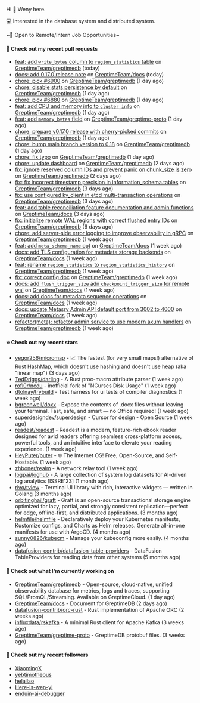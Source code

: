 Hi 👋 Weny here.

💻 Interested in the database system and distributed system.

~🍺 Open to Remote/Intern Job Opportunities~

#### 🔨 Check out my recent pull requests

- [feat: add `write_bytes` column to `region_statistics` table](https://github.com/GreptimeTeam/greptimedb/pull/6904) on [GreptimeTeam/greptimedb](https://github.com/GreptimeTeam/greptimedb) (today)
- [docs: add 0.17.0 release note](https://github.com/GreptimeTeam/docs/pull/2092) on [GreptimeTeam/docs](https://github.com/GreptimeTeam/docs) (today)
- [chore: pick #6900](https://github.com/GreptimeTeam/greptimedb/pull/6902) on [GreptimeTeam/greptimedb](https://github.com/GreptimeTeam/greptimedb) (1 day ago)
- [chore: disable stats persistence by default](https://github.com/GreptimeTeam/greptimedb/pull/6900) on [GreptimeTeam/greptimedb](https://github.com/GreptimeTeam/greptimedb) (1 day ago)
- [chore: pick #6880](https://github.com/GreptimeTeam/greptimedb/pull/6898) on [GreptimeTeam/greptimedb](https://github.com/GreptimeTeam/greptimedb) (1 day ago)
- [feat: add CPU and memory info to `cluster_info`](https://github.com/GreptimeTeam/greptimedb/pull/6897) on [GreptimeTeam/greptimedb](https://github.com/GreptimeTeam/greptimedb) (1 day ago)
- [feat: add `memory_bytes` field](https://github.com/GreptimeTeam/greptime-proto/pull/274) on [GreptimeTeam/greptime-proto](https://github.com/GreptimeTeam/greptime-proto) (1 day ago)
- [chore: prepare v0.17.0 release with cherry-picked commits](https://github.com/GreptimeTeam/greptimedb/pull/6893) on [GreptimeTeam/greptimedb](https://github.com/GreptimeTeam/greptimedb) (1 day ago)
- [chore: bump main branch version to 0.18](https://github.com/GreptimeTeam/greptimedb/pull/6890) on [GreptimeTeam/greptimedb](https://github.com/GreptimeTeam/greptimedb) (1 day ago)
- [chore: fix typo](https://github.com/GreptimeTeam/greptimedb/pull/6887) on [GreptimeTeam/greptimedb](https://github.com/GreptimeTeam/greptimedb) (1 day ago)
- [chore: update dashboard](https://github.com/GreptimeTeam/greptimedb/pull/6883) on [GreptimeTeam/greptimedb](https://github.com/GreptimeTeam/greptimedb) (2 days ago)
- [fix: ignore reserved column IDs and prevent panic on chunk_size is zero](https://github.com/GreptimeTeam/greptimedb/pull/6882) on [GreptimeTeam/greptimedb](https://github.com/GreptimeTeam/greptimedb) (2 days ago)
- [fix: fix incorrect timestamp precision in information_schema.tables](https://github.com/GreptimeTeam/greptimedb/pull/6872) on [GreptimeTeam/greptimedb](https://github.com/GreptimeTeam/greptimedb) (3 days ago)
- [fix: use configured kv_client in etcd multi-transaction operations](https://github.com/GreptimeTeam/greptimedb/pull/6871) on [GreptimeTeam/greptimedb](https://github.com/GreptimeTeam/greptimedb) (3 days ago)
- [feat: add table reconciliation feature documentation and admin functions](https://github.com/GreptimeTeam/docs/pull/2078) on [GreptimeTeam/docs](https://github.com/GreptimeTeam/docs) (3 days ago)
- [fix: initialize remote WAL regions with correct flushed entry IDs](https://github.com/GreptimeTeam/greptimedb/pull/6856) on [GreptimeTeam/greptimedb](https://github.com/GreptimeTeam/greptimedb) (6 days ago)
- [chore: add server-side error logging to improve observability in gRPC](https://github.com/GreptimeTeam/greptimedb/pull/6846) on [GreptimeTeam/greptimedb](https://github.com/GreptimeTeam/greptimedb) (1 week ago)
- [feat: add `meta_schema_name` opt](https://github.com/GreptimeTeam/docs/pull/2071) on [GreptimeTeam/docs](https://github.com/GreptimeTeam/docs) (1 week ago)
- [docs: add TLS configuration for metadata storage backends](https://github.com/GreptimeTeam/docs/pull/2069) on [GreptimeTeam/docs](https://github.com/GreptimeTeam/docs) (1 week ago)
- [feat: rename `region_statistics` to `region_statistics_history`](https://github.com/GreptimeTeam/greptimedb/pull/6837) on [GreptimeTeam/greptimedb](https://github.com/GreptimeTeam/greptimedb) (1 week ago)
- [fix: correct config doc](https://github.com/GreptimeTeam/greptimedb/pull/6836) on [GreptimeTeam/greptimedb](https://github.com/GreptimeTeam/greptimedb) (1 week ago)
- [docs: add `flush_trigger_size` adn `checkpoint_trigger_size` for remote wal](https://github.com/GreptimeTeam/docs/pull/2068) on [GreptimeTeam/docs](https://github.com/GreptimeTeam/docs) (1 week ago)
- [docs: add docs for metadata sequence operations](https://github.com/GreptimeTeam/docs/pull/2066) on [GreptimeTeam/docs](https://github.com/GreptimeTeam/docs) (1 week ago)
- [docs: update Metasrv Admin API default port from 3002 to 4000](https://github.com/GreptimeTeam/docs/pull/2064) on [GreptimeTeam/docs](https://github.com/GreptimeTeam/docs) (1 week ago)
- [refactor(meta): refactor admin service to use modern axum handlers](https://github.com/GreptimeTeam/greptimedb/pull/6833) on [GreptimeTeam/greptimedb](https://github.com/GreptimeTeam/greptimedb) (1 week ago)

#### ⭐ Check out my recent stars

- [yegor256/micromap](https://github.com/yegor256/micromap) - 📈 The fastest (for very small maps!) alternative of Rust HashMap, which doesn&#39;t use hashing and doesn&#39;t use heap (aka &#34;linear map&#34;) (3 days ago)
- [TedDriggs/darling](https://github.com/TedDriggs/darling) - A Rust proc-macro attribute parser (1 week ago)
- [rofl0r/ncdu](https://github.com/rofl0r/ncdu) - inofficial fork of &#34;NCurses Disk Usage&#34; (1 week ago)
- [dtolnay/trybuild](https://github.com/dtolnay/trybuild) - Test harness for ui tests of compiler diagnostics (1 week ago)
- [bgreenwell/doxx](https://github.com/bgreenwell/doxx) - Expose the contents of .docx files without leaving your terminal. Fast, safe, and smart — no Office required! (1 week ago)
- [superdesigndev/superdesign](https://github.com/superdesigndev/superdesign) - Cursor for design - Open Source (1 week ago)
- [readest/readest](https://github.com/readest/readest) - Readest is a modern, feature-rich ebook reader designed for avid readers offering seamless cross-platform access, powerful tools, and an intuitive interface to elevate your reading experience. (1 week ago)
- [HeyPuter/puter](https://github.com/HeyPuter/puter) - 🌐 The Internet OS! Free, Open-Source, and Self-Hostable. (1 week ago)
- [zhboner/realm](https://github.com/zhboner/realm) - A network relay tool (1 week ago)
- [logpai/loghub](https://github.com/logpai/loghub) - A large collection of system log datasets for AI-driven log analytics [ISSRE&#39;23] (1 month ago)
- [rivo/tview](https://github.com/rivo/tview) - Terminal UI library with rich, interactive widgets — written in Golang (3 months ago)
- [orbitinghail/graft](https://github.com/orbitinghail/graft) - Graft is an open-source transactional storage engine optimized for lazy, partial, and strongly consistent replication—perfect for edge, offline-first, and distributed applications. (3 months ago)
- [helmfile/helmfile](https://github.com/helmfile/helmfile) - Declaratively deploy your Kubernetes manifests, Kustomize configs, and Charts as Helm releases. Generate all-in-one manifests for use with ArgoCD. (4 months ago)
- [sunny0826/kubecm](https://github.com/sunny0826/kubecm) - Manage your kubeconfig more easily. (4 months ago)
- [datafusion-contrib/datafusion-table-providers](https://github.com/datafusion-contrib/datafusion-table-providers) - DataFusion TableProviders for reading data from other systems (5 months ago)

#### 👷 Check out what I'm currently working on

- [GreptimeTeam/greptimedb](https://github.com/GreptimeTeam/greptimedb) - Open-source, cloud-native, unified observability database for metrics, logs and traces, supporting SQL/PromQL/Streaming. Available on GreptimeCloud. (1 day ago)
- [GreptimeTeam/docs](https://github.com/GreptimeTeam/docs) - Document for GreptimeDB (2 days ago)
- [datafusion-contrib/orc-rust](https://github.com/datafusion-contrib/orc-rust) - Rust implementation of Apache ORC (2 weeks ago)
- [influxdata/rskafka](https://github.com/influxdata/rskafka) - A minimal Rust client for Apache Kafka (3 weeks ago)
- [GreptimeTeam/greptime-proto](https://github.com/GreptimeTeam/greptime-proto) - GreptimeDB protobuf files. (3 weeks ago)

#### 👯 Check out my recent followers

- [XiaomingX](https://github.com/XiaomingX)
- [yebtimotheous](https://github.com/yebtimotheous)
- [helallao](https://github.com/helallao)
- [Here-is-wen-yi](https://github.com/Here-is-wen-yi)
- [enduin-ai-debugger](https://github.com/enduin-ai-debugger)


